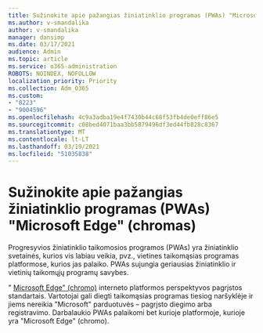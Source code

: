 ```yaml
---
title: Sužinokite apie pažangias žiniatinklio programas (PWAs) "Microsoft Edge" (chromas)
ms.author: v-smandalika
author: v-smandalika
manager: dansimp
ms.date: 03/17/2021
audience: Admin
ms.topic: article
ms.service: o365-administration
ROBOTS: NOINDEX, NOFOLLOW
localization_priority: Priority
ms.collection: Adm_O365
ms.custom:
- "8223"
- "9004596"
ms.openlocfilehash: 4c9a3adba19e4f7430b44c68f53fb4de0eff86e5
ms.sourcegitcommit: c08bed4071baa3bb5879496df3ed44fb828c8367
ms.translationtype: MT
ms.contentlocale: lt-LT
ms.lasthandoff: 03/19/2021
ms.locfileid: "51035838"
---
```

# <a name="learn-about-the-progressive-web-apps-pwas-on-microsoft-edge-chromium"></a>Sužinokite apie pažangias žiniatinklio programas (PWAs) "Microsoft Edge" (chromas)

Progresyvios žiniatinklio taikomosios programos (PWAs) yra žiniatinklio svetainės, kurios vis labiau veikia, pvz., vietines taikomąsias programas platformose, kurios jas palaiko. PWAs sujungia geriausias žiniatinklio ir vietinių taikomųjų programų savybes.

" [Microsoft Edge" (chromo)](https://docs.microsoft.com/microsoft-edge/progressive-web-apps-chromium/#pwas-on-microsoft-edge-chromium) interneto platformos perspektyvos pagrįstos standartais. Vartotojai gali diegti taikomąsias programas tiesiog naršyklėje ir jiems nereikia "Microsoft" parduotuvės – pagrįsto diegimo arba registravimo. Darbalaukio PWAs palaikomi bet kurioje platformoje, kurioje yra "Microsoft Edge" (chromo).

